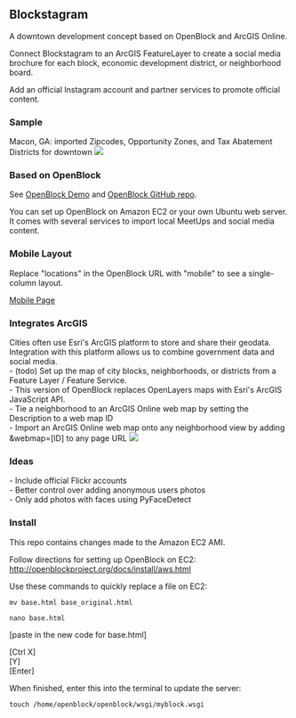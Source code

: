 <h2>Blockstagram</h2>
A downtown development concept based on OpenBlock and ArcGIS Online.

Connect Blockstagram to an ArcGIS FeatureLayer to create a social media brochure for each block, economic development district, or neighborhood board.

Add an official Instagram account and partner services to promote official content.

<h3>Sample</h3>
Macon, GA: imported Zipcodes, Opportunity Zones, and Tax Abatement Districts for downtown

<img src="http://i.imgur.com/FxCtT.png"/>

<h3>Based on OpenBlock</h3>
See <a href="http://demo.openblockproject.org">OpenBlock Demo</a>
and <a href="https://github.com/openplans/openblock">OpenBlock GitHub repo</a>.

You can set up OpenBlock on Amazon EC2 or your own Ubuntu web server. It comes with several services to import local MeetUps and social media content.

<h3>Mobile Layout</h3>
Replace "locations" in the OpenBlock URL with "mobile" to see a single-column layout.

<a href="http://ec2-23-20-172-37.compute-1.amazonaws.com/mobile/zones/downtowntest2/">Mobile Page</a>

<h3>Integrates ArcGIS</h3>
Cities often use Esri's ArcGIS platform to store and share their geodata. Integration with this platform allows us to combine government data and social media.
<br/>
- (todo) Set up the map of city blocks, neighborhoods, or districts from a Feature Layer / Feature Service.
<br/>
- This version of OpenBlock replaces OpenLayers maps with Esri's ArcGIS JavaScript API.
<br/>
- Tie a neighborhood to an ArcGIS Online web map by setting the Description to a web map ID
<br/>
- Import an ArcGIS Online web map onto any neighborhood view by adding &webmap=[ID] to any page URL
<img src="http://i.imgur.com/o7ZBv.png"/>

<h3>Ideas</h3>
- Include official Flickr accounts
<br/>
- Better control over adding anonymous users photos
<br/>
- Only add photos with faces using PyFaceDetect

<h3>Install</h3>
This repo contains changes made to the Amazon EC2 AMI.

Follow directions for setting up OpenBlock on EC2:<br/>
http://openblockproject.org/docs/install/aws.html

Use these commands to quickly replace a file on EC2:

    mv base.html base_original.html

    nano base.html

[paste in the new code for base.html]

[Ctrl X]<br/>
[Y]<br/>
[Enter]<br/>

When finished, enter this into the terminal to update the server:

    touch /home/openblock/openblock/wsgi/myblock.wsgi